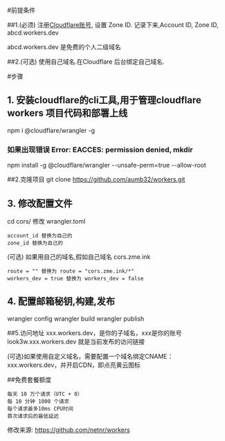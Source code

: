 
#前提条件

##1.(必须) 注册[Cloudflare账号](https://dash.cloudflare.com/sign-up "Cloudflare账号"), 设置 Zone ID. 记录下来,Account ID,  Zone ID,  abcd.workers.dev

abcd.workers.dev 是免费的个人二级域名

##2.(可选) 使用自己域名.在Cloudflare 后台绑定自己域名.

#步骤
## 1. 安装cloudflare的cli工具,用于管理cloudflare workers 项目代码和部署上线
npm i @cloudflare/wrangler -g
### 如果出现错误 Error: EACCES: permission denied, mkdir
npm install -g @cloudflare/wrangler --unsafe-perm=true --allow-root

##2.克隆项目
git clone https://github.com/aumb32/workers.git

## 3. 修改配置文件
cd cors/
修改 wrangler.toml

	account_id 替换为自己的
	zone_id 替换为自己的

(可选) 如果用自己的域名,假如自己域名 cors.zme.ink

	route = "" 替换为 route = "cors.zme.ink/*"
	workers_dev = true 替换为 workers_dev = false

## 4. 配置邮箱秘钥,构建,发布
wrangler config
wrangler build
wrangler publish

##5.访问地址
xxx.workers.dev，是你的子域名，xxx是你的账号
look3w.xxx.workers.dev 就是当前发布的访问链接

(可选)如果使用自定义域名，需要配置一个域名绑定CNAME：xxx.workers.dev，并开启CDN，即点亮黄云图标

##免费套餐额度

    每天 10 万个请求（UTC + 0）
    每 10 分钟 1000 个请求
    每个请求最多10ms CPU时间
    首次请求后的最低延迟






修改来源:
https://github.com/netnr/workers
